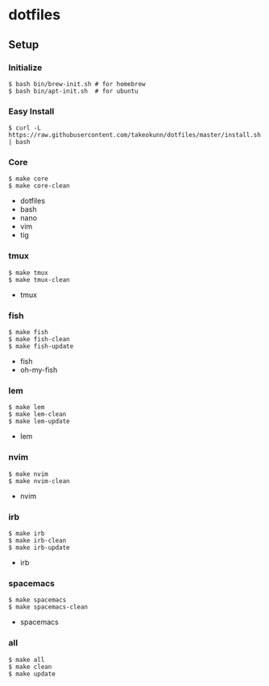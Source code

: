 # dotfiles

## Setup

### Initialize

```
$ bash bin/brew-init.sh # for homebrew
$ bash bin/apt-init.sh  # for ubuntu
```

### Easy Install

```
$ curl -L https://raw.githubusercontent.com/takeokunn/dotfiles/master/install.sh | bash
```

### Core

```
$ make core
$ make core-clean
```

* dotfiles
* bash
* nano
* vim
* tig

### tmux

```
$ make tmux
$ make tmux-clean
```

* tmux

### fish

```
$ make fish
$ make fish-clean
$ make fish-update
```

* fish
* oh-my-fish

### lem

```
$ make lem
$ make lem-clean
$ make lem-update
```

* lem

### nvim

```
$ make nvim
$ make nvim-clean
```

* nvim

### irb

```
$ make irb
$ make irb-clean
$ make irb-update
```

* irb

### spacemacs

```
$ make spacemacs
$ make spacemacs-clean
```

* spacemacs

### all

```
$ make all
$ make clean
$ make update
```
